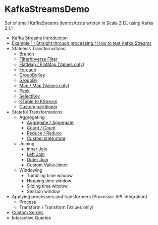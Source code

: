 # KafkaStreamsDemo
Set of small KafkaStreams demos/tests written in Scala 2.12, using Kafka 2.1.1

<ul>
 	<li><a href="https://sachabarbs.wordpress.com/2018/12/29/kafka-streams-introduction/">Kafka Streams Introduction</a></li>
 	<li><a href="https://sachabarbs.wordpress.com/2019/01/03/kafka-streams-example-1-straight-through-processing-how-to-test-kafka-stream/">Example 1 : Straight through processing / How to test Kafka Streams</a></li>
 	<li>Stateless Transformations
<ul>
 	<li><a href="https://sachabarbs.wordpress.com/2019/01/14/kafkastreams-stateless-operations/">Branch</a></li>
 	<li><a href="https://sachabarbs.wordpress.com/2019/01/14/kafkastreams-stateless-operations/">Filter/Inverse Filter</a></li>
 	<li><a href="https://sachabarbs.wordpress.com/2019/01/14/kafkastreams-stateless-operations/">FlatMap / FlatMap (Values only)</a></li>
 	<li><a href="https://sachabarbs.wordpress.com/2019/01/14/kafkastreams-stateless-operations/">Foreach</a></li>
 	<li><a href="https://sachabarbs.wordpress.com/2019/01/14/kafkastreams-stateless-operations/">GroupByKey</a></li>
 	<li><a href="https://sachabarbs.wordpress.com/2019/01/14/kafkastreams-stateless-operations/">GroupBy</a></li>
 	<li><a href="https://sachabarbs.wordpress.com/2019/01/14/kafkastreams-stateless-operations/">Map / Map (Values only)</a></li>
 	<li><a href="https://sachabarbs.wordpress.com/2019/01/14/kafkastreams-stateless-operations/">Peek</a></li>
 	<li><a href="https://sachabarbs.wordpress.com/2019/01/14/kafkastreams-stateless-operations/">SelectKey</a></li>
 	<li><a href="https://sachabarbs.wordpress.com/2019/01/14/kafkastreams-stateless-operations/">KTable to KStream</a></li>
 	<li><a href="https://sachabarbs.wordpress.com/2019/01/14/kafkastreams-stateless-operations/">Custom partitioner</a></li>
</ul>
</li>
 	<li>Stateful Transformations
<ul>
 	<li>Aggregating
<ul>
 	<li><a href="https://sachabarbs.wordpress.com/2019/01/28/kafkastreams-aggregating/">Aggregate / Aggregate</a></li>
 	<li><a href="https://sachabarbs.wordpress.com/2019/01/28/kafkastreams-aggregating/">Count / Count</a></li>
 	<li><a href="https://sachabarbs.wordpress.com/2019/01/28/kafkastreams-aggregating/">Reduce / Reduce</a></li>
 	<li><a href="https://sachabarbs.wordpress.com/2019/01/28/kafkastreams-aggregating/">Custom state store</a></li>
</ul>
</li>
 	<li>Joining
<ul>
 	<li><a href="https://sachabarbs.wordpress.com/2019/02/14/kafkastreams-joining/">Inner Join</a></li>
 	<li><a href="https://sachabarbs.wordpress.com/2019/02/14/kafkastreams-joining/">Left Join</a></li>
 	<li><a href="https://sachabarbs.wordpress.com/2019/02/14/kafkastreams-joining/">Outer Join</a></li>
 	<li><a href="https://sachabarbs.wordpress.com/2019/02/14/kafkastreams-joining/">Custom ValueJoiner</a></li>
</ul>
</li>
 	<li>Windowing
<ul>
 	<li>Tumbling time window</li>
 	<li>Hopping time window</li>
 	<li>Sliding time window</li>
 	<li>Session window</li>
</ul>
</li>
</ul>
</li>
 	<li>Applying processors and transformers (Processor API integration)
<ul>
 	<li>Process</li>
 	<li>Transform / Transform (Values only)</li>
</ul>
</li>
 	<li><a href="https://sachabarbs.wordpress.com/2019/03/14/kafkastreams-custom-serdes/">Custom Serdes</a></li>
 	<li>Interactive Queries</li>
</ul>
